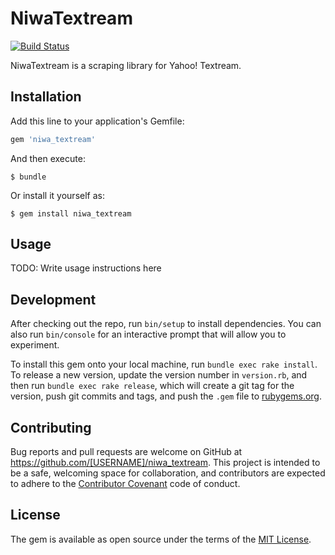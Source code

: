 # NiwaTextream

[![Build Status](https://travis-ci.org/niwatolli3/niwa_textream.svg?branch=master)](https://travis-ci.org/niwatolli3/niwa_textream)

NiwaTextream is a scraping library for Yahoo! Textream.

## Installation

Add this line to your application's Gemfile:

```ruby
gem 'niwa_textream'
```

And then execute:

    $ bundle

Or install it yourself as:

    $ gem install niwa_textream

## Usage

TODO: Write usage instructions here

## Development

After checking out the repo, run `bin/setup` to install dependencies. You can also run `bin/console` for an interactive prompt that will allow you to experiment.

To install this gem onto your local machine, run `bundle exec rake install`. To release a new version, update the version number in `version.rb`, and then run `bundle exec rake release`, which will create a git tag for the version, push git commits and tags, and push the `.gem` file to [rubygems.org](https://rubygems.org).

## Contributing

Bug reports and pull requests are welcome on GitHub at https://github.com/[USERNAME]/niwa_textream. This project is intended to be a safe, welcoming space for collaboration, and contributors are expected to adhere to the [Contributor Covenant](http://contributor-covenant.org) code of conduct.


## License

The gem is available as open source under the terms of the [MIT License](http://opensource.org/licenses/MIT).

